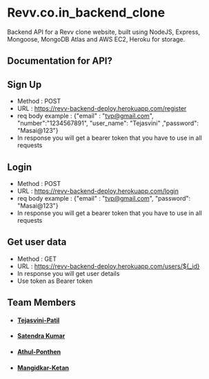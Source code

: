 # Revv.co.in_backend_clone

Backend API for a Revv clone website, built using NodeJS, Express, Mongoose, MongoDB Atlas and AWS EC2, Heroku for storage.

## Documentation for API?

## Sign Up
- Method : POST
- URL : https://revv-backend-deploy.herokuapp.com/register
- req body example : {"email" : "tvp@gmail.com", "number":"1234567891", "user_name": "Tejasvini" ,"password": "Masai@123"}
- In response you will get a bearer token that you have to use in all requests

## Login
- Method : POST
- URL : https://revv-backend-deploy.herokuapp.com/login
- req body example : {"email" : "tvp@gmail.com", "password": "Masai@123"}
- In response you will get a bearer token that you have to use in all requests


## Get user data
- Method : GET
- URL : https://revv-backend-deploy.herokuapp.com/users/${_id}
- In response you will get user details
- Use token as Bearer token




## Team Members
- #### [Tejasvini-Patil](https://www.linkedin.com/in/tejasvini-patil)
- #### [Satendra Kumar](www.linkedin.com/in/satendra-yadav-5b8067170/)
- #### [Athul-Ponthen](https://www.linkedin.com/in/athul-ponthen/)
- #### [Mangidkar-Ketan](https://www.linkedin.com/in/mangidkar-ketan)
